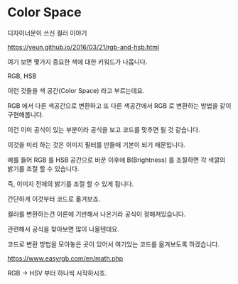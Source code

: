 # Color Space

디자이너분이 쓰신 컬러 이야기 

https://yeun.github.io/2016/03/21/rgb-and-hsb.html 

여기 보면 몇가지 중요한 색에 대한 키워드가 나옵니다. 

RGB, HSB 

이런 것들을 색 공간(Color Space) 라고 부르는데요. 

RGB 에서 다른 색공간으로 변환하고 또 다른 색공간에서 RGB 로 변환하는 방법을 같이 구현해봅니다. 

이건 이미 공식이 있는 부분이라 공식을 보고 코드를 맞추면 될 것 같습니다. 

이것을 미리 하는 것은 이미지 필터를 만들때 기본이 되기 때문입니다. 

예를 들어 RGB 를 HSB 공간으로 바꾼 이후에 B(Brightness) 를 조절하면 각 색깔의 밝기를 조절 할 수 있습니다. 

즉, 이미지 전체의 밝기를 조절 할 수 있게 됩니다. 

간단하게 이것부터 코드로 옮겨보죠. 

컬러를 변환하는건 이론에 기반해서 나온거라 공식이 정해져있습니다. 

관련해서 공식을 찾아보면 많이 나올텐데요.  

코드로 변환 방법을 모아놓은 곳이 있어서 여기있는 코드를 옮겨보도록 하겠습니다. 

https://www.easyrgb.com/en/math.php

RGB -> HSV 부터 하나씩 시작하시죠. 




